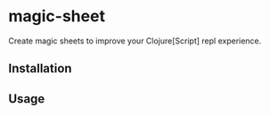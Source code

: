 # magic-sheet

Create magic sheets to improve your Clojure[Script] repl experience.

## Installation


## Usage

